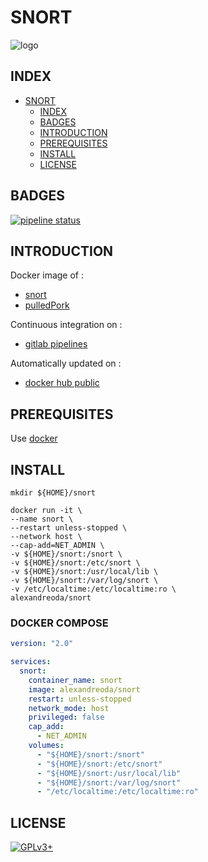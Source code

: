 # SNORT

![logo](https://assets.gitlab-static.net/uploads/-/system/project/avatar/12904480/snort-logo.png)

## INDEX

- [SNORT](#snort)
  - [INDEX](#index)
  - [BADGES](#badges)
  - [INTRODUCTION](#introduction)
  - [PREREQUISITES](#prerequisites)
  - [INSTALL](#install)
  - [LICENSE](#license)

## BADGES

[![pipeline status](https://gitlab.com/oda-alexandre/snort/badges/master/pipeline.svg)](https://gitlab.com/oda-alexandre/snort/commits/master)

## INTRODUCTION

Docker image of :

- [snort](https://www.snort.org/)
- [pulledPork](https://github.com/shirkdog/pulledpork)

Continuous integration on :

- [gitlab pipelines](https://gitlab.com/oda-alexandre/snort/pipelines)

Automatically updated on :

- [docker hub public](https://hub.docker.com/r/alexandreoda/snort/)

## PREREQUISITES

Use [docker](https://www.docker.com)

## INSTALL

```mkdir ${HOME}/snort```

```\
docker run -it \
--name snort \
--restart unless-stopped \
--network host \
--cap-add=NET_ADMIN \
-v ${HOME}/snort:/snort \
-v ${HOME}/snort:/etc/snort \
-v ${HOME}/snort:/usr/local/lib \
-v ${HOME}/snort:/var/log/snort \
-v /etc/localtime:/etc/localtime:ro \
alexandreoda/snort
```

### DOCKER COMPOSE

```yml
version: "2.0"

services:
  snort:
    container_name: snort
    image: alexandreoda/snort
    restart: unless-stopped
    network_mode: host
    privileged: false
    cap_add:
      - NET_ADMIN
    volumes:
      - "${HOME}/snort:/snort"
      - "${HOME}/snort:/etc/snort"
      - "${HOME}/snort:/usr/local/lib"
      - "${HOME}/snort:/var/log/snort"
      - "/etc/localtime:/etc/localtime:ro"
```

## LICENSE

[![GPLv3+](http://gplv3.fsf.org/gplv3-127x51.png)](https://gitlab.com/oda-alexandre/snort/blob/master/LICENSE)
